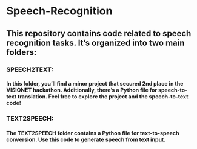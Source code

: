 # Speech-Recognition

## This repository contains code related to speech recognition tasks. It’s organized into two main folders:

### SPEECH2TEXT:
#### In this folder, you’ll find a minor project that secured 2nd place in the VISIONET hackathon. Additionally, there’s a Python file for speech-to-text translation. Feel free to explore the project and the speech-to-text code!

### TEXT2SPEECH:
#### The TEXT2SPEECH folder contains a Python file for text-to-speech conversion. Use this code to generate speech from text input.


 

